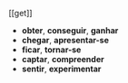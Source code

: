 [[get]]
- **obter**, **conseguir**, **ganhar**
- **chegar**, **apresentar-se**
- **ficar**, **tornar-se**
- **captar**, **compreender**
- **sentir**, **experimentar**